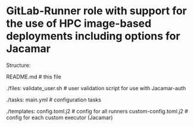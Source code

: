 # GitLab-Runner role with support for the use of HPC image-based deployments including options for Jacamar 

Structure:

README.md  # this file

./files:
validate_user.sh  # user validation script for use with Jacamar-auth

./tasks:
main.yml  # configuration tasks

./templates:
config.toml.j2  # config for all runners
custom-config.toml.j2  # config for each custom executor (Jacamar)
